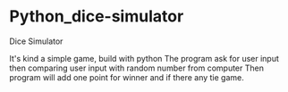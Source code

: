# Python_dice-simulator

Dice Simulator

It's kind a simple game, build with python
The program ask for user input then comparing user input with random number from computer
Then program will add one point for winner and if there any tie game.
